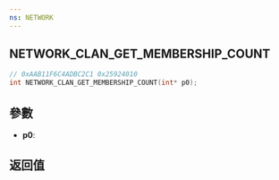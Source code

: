 ```yaml
---
ns: NETWORK
---
```

## NETWORK_CLAN_GET_MEMBERSHIP_COUNT

```c
// 0xAAB11F6C4ADBC2C1 0x25924010
int NETWORK_CLAN_GET_MEMBERSHIP_COUNT(int* p0);
```


## 參數
* **p0**: 

## 返回值
